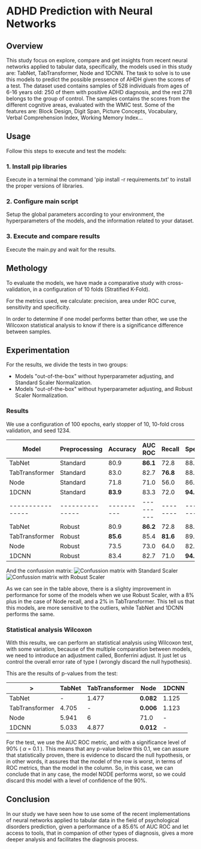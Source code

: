 # ADHD Prediction with Neural Networks

## Overview
This study focus on explore, compare and get insights from recent neural networks applied to tabular data, specifically, the models used in this study are: TabNet, TabTransformer, Node and 1DCNN.
The task to solve is to use this models to predict the possible pressence of AHDH given the scores of a test.
The dataset used contains samples of 528 individuals from ages of 6-16 years old: 250 of them with positive ADHD diagnosis, and the rest 278 belongs to the group of control.
The samples contains the scores from the different cognitive areas, evaluated with the WMIC test. Some of the features are: Block Design, Digit Span, Picture Concepts, Vocabulary, Verbal Comprehension Index, Working Memory Index...

## Usage
Follow this steps to execute and test the models:

### 1. Install pip libraries
Execute in a terminal the command 'pip install -r requirements.txt' to install the proper versions of libraries.

### 2. Configure main script
Setup the global parameters according to your environment, the hyperparameters of the models, and the information related to your dataset.

### 3. Execute and compare results
Execute the main.py and wait for the results.


## Methology
To evaluate the models, we have made a comparative study with cross-validation, in a configuration of 10 folds (Stratified K-Fold).

For the metrics used, we calculate: precision, area under ROC curve, sensitivity and specificity.

In order to determine if one model performs better than other, we use the Wilcoxon statistical analysis to know if there is a significance difference between samples.

## Experimentation
For the results, we divide the tests in two groups:
- Models "out-of-the-box" without hyperparameter adjusting, and Standard Scaler Normalization.
- Models "out-of-the-box" without hyperparameter adjusting, and Robust Scaler Normalization.

### Results
We use a configuration of 100 epochs, early stopper of 10, 10-fold cross validation, and seed 1234.

| Model          | Preprocessing | Accuracy | AUC ROC | Recall | Specifity |
|----------------|---------------|----------|---------|--------|-----------|
| TabNet         | Standard      | 80.9     | **86.1**    | 72.8   | 88.2      |
| TabTransformer | Standard      | 83.0     | 82.7    | **76.8**   | 88.5      |
| Node           | Standard      | 71.8     | 71.0    | 56.0   | 86.1      |
| 1DCNN          | Standard      | **83.9**     | 83.3    | 72.0   | **94.6**      |
|----------------|---------------|----------|---------|--------|-----------|
| TabNet         | Robust        | 80.9     | **86.2**    | 72.8   | 88.1      |
| TabTransformer | Robust        | **85.6**     | 85.4    | **81.6**   | 89.3      |
| Node           | Robust        | 73.5     | 73.0    | 64.0   | 82.1      |
| 1DCNN          | Robust        | 83.4     | 82.7    | 71.0   | **94.2**      |

And the confussion matrix:
![Confussion matrix with Standard Scaler](img/confussion_matrix_st.png)
![Confussion matrix with Robust Scaler](img/confussion_matrix_ro.png)

As we can see in the table above, there is a slighty improvement in performance for some of the models when we use Robust Scaler, with a 8% plus in the case of Node recall, and a 2% in TabTransformer.
This tell us that this models, are more sensitive to the outliers, while TabNet and 1DCNN performs the same.


### Statistical analysis Wilcoxon
With this results, we can perform an statistical analysis using Wilcoxon test, with some variation, because of the multiple comparation between models, we need to introduce an adjustment called, Bonferrini adjust. It just let us control the overall error rate of type I (wrongly discard the null hypothesis).

This are the results of p-values from the test:

| >              | TabNet | TabTransformer | Node | 1DCNN |
|----------------|---------------|----------|---------|--------|
| TabNet         | -      | 1.477     | **0.082**    | 1.125   |
| TabTransformer | 4.705 | -   | **0.006**    | 1.123   |
| Node           | 5.941     | 6     | 71.0    | -  | 5.994      |
| 1DCNN          | 5.033    | 4.877     | **0.012**    | -  |

For the test, we use the AUC ROC metric, and with a significance level of 90% ( $\alpha$ = 0.1 ). This means that any p-value below this 0.1, we can assure that statistically proven, there is evidence to discard the null hypothesis, or in other words, it assures that the model of the row is worst, in terms of ROC metrics, than the model in the column.
So, in this case, we can conclude that in any case, the model NODE performs worst, so we could discard this model with a level of confidence of the 90%.

## Conclusion
In our study we have seen how to use some of the recent implementations of neural networks applied to tabular data in the field of psychological disorders prediction, given a performance of a 85.6% of AUC ROC and let access to tools, that in companion of other types of diagnosis, gives a more deeper analysis and facilitates the diagnosis process.
